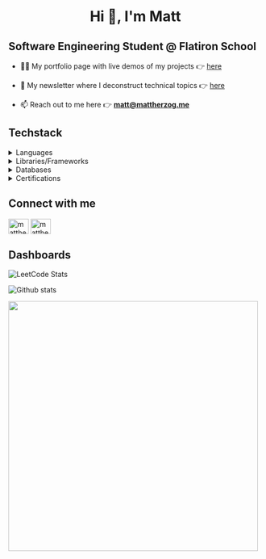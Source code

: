 <h1 align="center">Hi 👋, I'm Matt</h1>
<h2 align="left"> Software Engineering Student @ Flatiron School </h2>

- 👨‍💻 My portfolio page with live demos of my projects :point_right: [here](https://mherzog4.github.io/my-personal-site/)

- 📝 My newsletter where I deconstruct technical topics :point_right: [here](https://mattherzog.substack.com/)

- 📫 Reach out to me here :point_right: **matt@mattherzog.me**

## Techstack

<details><summary>Languages</summary>
  WIP
</details>

<details><summary>Libraries/Frameworks</summary>

WIP
</details>

<details><summary>Databases</summary>
  WIP
</details>

<details><summary>Certifications</summary>
 WIP
</details>

## Connect with me
<p align="left">
<a href="https://twitter.com/mattherzog5" target="_blank"> <img align="center" src="https://raw.githubusercontent.com/rahuldkjain/github-profile-readme-generator/master/src/images/icons/Social/twitter.svg" alt="mattherzog5" height="30" width="40" /></a>
<a href="https://www.linkedin.com/in/matthewherzog3/" target="_blank"> <img align="center" src="https://raw.githubusercontent.com/rahuldkjain/github-profile-readme-generator/master/src/images/icons/Social/linked-in-alt.svg" alt="mattherzog3" height="30" width="40" /></a>
  
## Dashboards

![LeetCode Stats](https://leetcard.jacoblin.cool/mherzog4?theme=dark&font=UnifrakturCook)

![Github stats](https://github-readme-stats.vercel.app/api?username=Mherzog4&theme=react&show_icons=true&count_private=true)

<a href="https://wakatime.com"><img src="https://wakatime.com/share/@e585de3f-31d6-4ba7-b049-8cbe0c86598a/56aee8a8-9105-48cd-94f1-bf37744687d3.png" width="495px"/></a>


